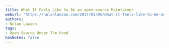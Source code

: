 ```yaml
---
title: What It Feels Like to Be an open-source Maintainer
weburl: "https://nolanlawson.com/2017/03/05/what-it-feels-like-to-be-an-open-source-maintainer/"
authors:
- Nolan Lawson
tags:
- Open Source Under The Hood
hasNotes: false
---
```

